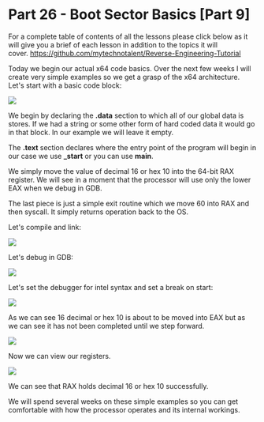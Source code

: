 # Part 26 - Boot Sector Basics \[Part 9\]

For a complete table of contents of all the lessons please click below as it will give you a brief of each lesson in addition to the topics it will cover.&nbsp;https://github.com/mytechnotalent/Reverse-Engineering-Tutorial

Today we begin our actual x64 code basics. Over the next few weeks I will create very simple examples so we get a grasp of the x64 architecture. Let's start with a basic code block:

<div class="slate-resizable-image-embed slate-image-embed__resize-full-width"><img src="https://media-exp1.licdn.com/dms/image/C4E12AQGb0wEJY7MBDw/article-inline_image-shrink_1000_1488/0/1550227269983?e=1614211200&amp;v=beta&amp;t=0IHS_FAXm37VTR4VnM-mAIkxjCYL5g_bw6CFZaZV7ws"/></div>

We begin by declaring the __.data__ section to which all of our global data is stores. If we had a string or some other form of hard coded data it would go in that block. In our example we will leave it empty.

The __.text__ section declares where the entry point of the program will begin in our case we use __\_start__ or you can use __main__.

We simply move the value of decimal 16 or hex 10 into the 64-bit RAX register. We will see in a moment that the processor will use only the lower EAX when we debug in GDB.

The last piece is just a simple exit routine which we move 60 into RAX and then syscall. It simply returns operation back to the OS.

Let's compile and link:

<div class="slate-resizable-image-embed slate-image-embed__resize-middle"><img src="https://media-exp1.licdn.com/dms/image/C4E12AQFu1Dk0PbXPHA/article-inline_image-shrink_1000_1488/0/1550227507149?e=1614211200&amp;v=beta&amp;t=7RI41q89rCAC4Du2j_NN9supgZtEmhygAxS_w1LG6Go"/></div>

Let's debug in GDB:

<div class="slate-resizable-image-embed slate-image-embed__resize-middle"><img src="https://media-exp1.licdn.com/dms/image/C4E12AQGQKeM_npZRVA/article-inline_image-shrink_1000_1488/0/1550227529034?e=1614211200&amp;v=beta&amp;t=BXCBy2LzVFQHktOWL-OucgQ4pmRIoc-XAIA9bzGLVYY"/></div>

Let's set the debugger for intel syntax and set a break on start:

<div class="slate-resizable-image-embed slate-image-embed__resize-full-width"><img src="https://media-exp1.licdn.com/dms/image/C4E12AQEWg3Q9ytbyKw/article-inline_image-shrink_1000_1488/0/1550227565697?e=1614211200&amp;v=beta&amp;t=58qVPsXEadAXrkRL7A4ZVSYXs85Fv7uhiaoHVPxb6pM"/></div>

As we can see 16 decimal or hex 10 is about to be moved into EAX but as we can see it has not been completed until we step forward.

<div class="slate-resizable-image-embed slate-image-embed__resize-full-width"><img src="https://media-exp1.licdn.com/dms/image/C4E12AQGX6OfrhJb9xw/article-inline_image-shrink_1000_1488/0/1550227619555?e=1614211200&amp;v=beta&amp;t=yApSA7OEa52iFkr8v3Y9YlJhRPi7rszTDhE9up-woaI"/></div>

Now we can view our registers.

<div class="slate-resizable-image-embed slate-image-embed__resize-full-width"><img src="https://media-exp1.licdn.com/dms/image/C4E12AQFG0dCxLiNapw/article-inline_image-shrink_1000_1488/0/1550227646545?e=1614211200&amp;v=beta&amp;t=g9ENJKbK6c7rIn_7QSbWaYZ_CsdAYjRLG5hq0Aj_ymQ"/></div>

We can see that RAX holds decimal 16 or hex 10 successfully.

We will spend several weeks on these simple examples so you can get comfortable with how the processor operates and its internal workings.